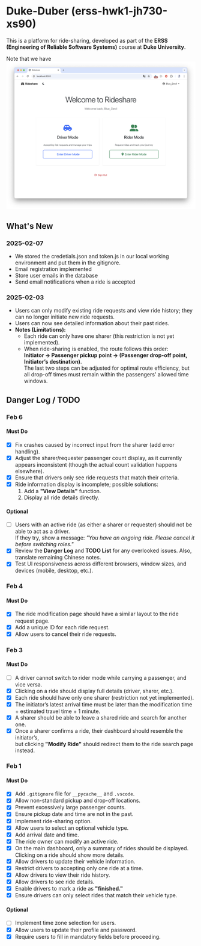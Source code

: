 # Duke-Duber (erss-hwk1-jh730-xs90)

This is a platform for ride-sharing, developed as part of the **ERSS (Engineering of Reliable Software Systems)** course at **Duke University**.

Note that we have
![alt text](Homepage.png)

## What's New



### 2025-02-07
- We stored the credetials.json and token.js in our local working environment and put them in the gitignore.
- Email registration implemented
- Store user emails in the database
- Send email notifications when a ride is accepted

### 2025-02-03
- Users can only modify existing ride requests and view ride history; they can no longer initiate new ride requests.
- Users can now see detailed information about their past rides.
- **Notes (Limitations):**  
  - Each ride can only have one sharer (this restriction is not yet implemented).  
  - When ride-sharing is enabled, the route follows this order:  
    **Initiator → Passenger pickup point → (Passenger drop-off point, Initiator’s destination)**.  
    The last two steps can be adjusted for optimal route efficiency, but all drop-off times must remain within the passengers’ allowed time windows.

## Danger Log / TODO  

### **Feb 6**  

#### **Must Do**  
- [X] Fix crashes caused by incorrect input from the sharer (add error handling).  
- [X] Adjust the sharer/requester passenger count display, as it currently appears inconsistent (though the actual count validation happens elsewhere).  
- [X] Ensure that drivers only see ride requests that match their criteria.  
- [X] Ride information display is incomplete; possible solutions:  
  1. Add a **"View Details"** function.  
  2. Display all ride details directly.  

#### **Optional**  
- [ ] Users with an active ride (as either a sharer or requester) should not be able to act as a driver.  
      If they try, show a message: *"You have an ongoing ride. Please cancel it before switching roles."*  
- [X] Review the **Danger Log** and **TODO List** for any overlooked issues. Also, translate remaining Chinese notes.  
- [X] Test UI responsiveness across different browsers, window sizes, and devices (mobile, desktop, etc.).  

### **Feb 4**  

#### **Must Do**  
- [X] The ride modification page should have a similar layout to the ride request page.  
- [X] Add a unique ID for each ride request.  
- [X] Allow users to cancel their ride requests.  

### **Feb 3**  

#### **Must Do**  
- [ ] A driver cannot switch to rider mode while carrying a passenger, and vice versa.  
- [X] Clicking on a ride should display full details (driver, sharer, etc.).  
- [X] Each ride should have only one sharer (restriction not yet implemented).  
- [X] The initiator’s latest arrival time must be later than the modification time + estimated travel time + 1 minute.  
- [X] A sharer should be able to leave a shared ride and search for another one.  
- [X] Once a sharer confirms a ride, their dashboard should resemble the initiator’s,  
      but clicking **"Modify Ride"** should redirect them to the ride search page instead.  

### **Feb 1**  

#### **Must Do**  
- [X] Add `.gitignore` file for `__pycache__` and `.vscode`.  
- [X] Allow non-standard pickup and drop-off locations.  
- [X] Prevent excessively large passenger counts.  
- [X] Ensure pickup date and time are not in the past.  
- [X] Implement ride-sharing option.  
- [X] Allow users to select an optional vehicle type.  
- [X] Add arrival date and time.    
- [X] The ride owner can modify an active ride.  
- [X] On the main dashboard, only a summary of rides should be displayed. Clicking on a ride should show more details.  
- [X] Allow drivers to update their vehicle information.  
- [X] Restrict drivers to accepting only one ride at a time.  
- [X] Allow drivers to view their ride history.  
- [X] Allow drivers to see ride details.  
- [X] Enable drivers to mark a ride as **"finished."**  
- [X] Ensure drivers can only select rides that match their vehicle type.  

#### **Optional**  
- [ ] Implement time zone selection for users.  
- [X] Allow users to update their profile and password.  
- [X] Require users to fill in mandatory fields before proceeding.  